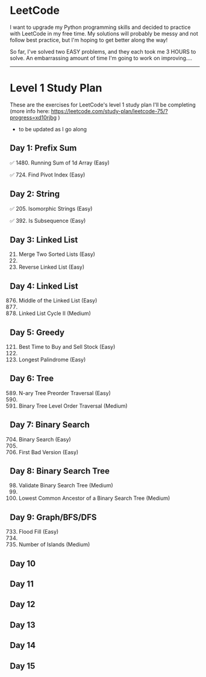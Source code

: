 # LeetCode

I want to upgrade my Python programming skills and decided to practice with LeetCode in my free time.
My solutions will probably be messy and not follow best practice, but I'm hoping to get better along the way!

So far, I've solved two EASY problems, and they each took me 3 HOURS to solve.
An embarrassing amount of time I'm going to work on improving....

---

# Level 1 Study Plan
These are the exercises for LeetCode's level 1 study plan I'll be completing
(more info here: https://leetcode.com/study-plan/leetcode-75/?progress=xd10rjbg )
* to be updated as I go along

## Day 1: Prefix Sum
✅ 1480. Running Sum of 1d Array (Easy)

✅ 724. Find Pivot Index (Easy)

## Day 2: String
✅ 205. Isomorphic Strings (Easy)

✅ 392. Is Subsequence (Easy)

## Day 3: Linked List
21. Merge Two Sorted Lists (Easy)
22. 
206. Reverse Linked List (Easy)

## Day 4: Linked List
876. Middle of the Linked List (Easy)
877. 
878. Linked List Cycle II (Medium)

## Day 5: Greedy 
121. Best Time to Buy and Sell Stock (Easy)
122. 
409. Longest Palindrome (Easy)

## Day 6: Tree
589. N-ary Tree Preorder Traversal (Easy)
590. 
591. Binary Tree Level Order Traversal (Medium)

## Day 7: Binary Search
704. Binary Search (Easy)
705. 
706. First Bad Version (Easy)

## Day 8: Binary Search Tree
98. Validate Binary Search Tree (Medium)
99. 
235. Lowest Common Ancestor of a Binary Search Tree (Medium)

## Day 9: Graph/BFS/DFS
733. Flood Fill (Easy)
734. 
735. Number of Islands (Medium)

## Day 10
## Day 11
## Day 12
## Day 13
## Day 14
## Day 15
